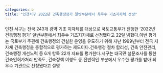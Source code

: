 ```yaml
---
categories: b
title: "인천서구 2022년 건축행정평가 일반부문에서 최우수 기초지자체 선정"
---
```

인천 서구는 전국 243개 광역·기초 지자체를 대상으로 국토교통부가 진행한 ‘2022년 건축행정 평가’ 일반부문에서 최우수 기초지자체로 선정됐다고 22일 밝혔다.이번 평가는 국토부가 주관해 건축행정의 건실한 운영을 유도하기 위해 지난 1999년부터 전국 지자체 건축행정을 종합적으로 평가하는 제도이다.건축행정 절차 합리성, 건축 안전관리, 건축행정 개선노력 등 6개 항목 22개 지표를 평가한다.서구는 대국민 설문조사를 통한 건축인허가처리 만족도, 건축정책 이행도 등 전반적인 부분에서 우수한 평가를 받아 최우수 기관으로 선정됐다고 설명